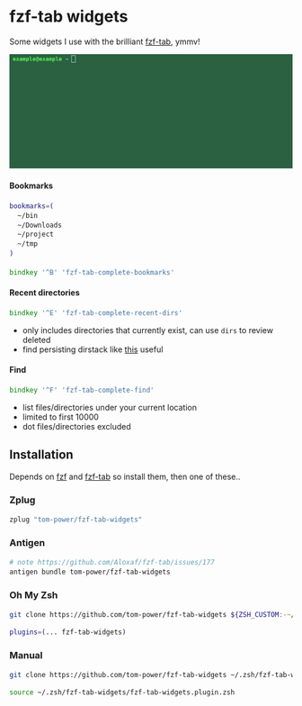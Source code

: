 # fzf-tab widgets

Some widgets I use with the brilliant [fzf-tab](https://github.com/Aloxaf/fzf-tab), ymmv!

![demo](https://github.com/tom-power/fzf-tab-widgets/blob/main/assets/fzf-tab-widgets-demo.gif)

#### Bookmarks

```zsh
bookmarks=(
  ~/bin
  ~/Downloads
  ~/project
  ~/tmp
)

bindkey '^B' 'fzf-tab-complete-bookmarks'
```

#### Recent directories

```zsh
bindkey '^E' 'fzf-tab-complete-recent-dirs'
```

- only includes directories that currently exist, can use `dirs` to review deleted
- find persisting dirstack like [this](https://wiki.archlinux.org/title/zsh#Dirstack) useful

#### Find

```zsh
bindkey '^F' 'fzf-tab-complete-find'
```

- list files/directories under your current location
- limited to first 10000
- dot files/directories excluded

## Installation

Depends on [fzf](https://github.com/junegunn/fzf) and [fzf-tab](https://github.com/Aloxaf/fzf-tab) so install them, then one of these..

### Zplug

```zsh
zplug "tom-power/fzf-tab-widgets"
```

### Antigen
```zsh
# note https://github.com/Aloxaf/fzf-tab/issues/177
antigen bundle tom-power/fzf-tab-widgets
```

### Oh My Zsh

```zsh
git clone https://github.com/tom-power/fzf-tab-widgets ${ZSH_CUSTOM:-~/.oh-my-zsh/custom}/plugins/fzf-tab-widgets
```
```zsh
plugins=(... fzf-tab-widgets)
```

### Manual

```zsh
git clone https://github.com/tom-power/fzf-tab-widgets ~/.zsh/fzf-tab-widgets
```
```zsh
source ~/.zsh/fzf-tab-widgets/fzf-tab-widgets.plugin.zsh
```
